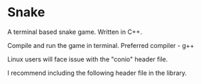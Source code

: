 # Snake
A terminal based snake game. Written in C++.

Compile and run the game in terminal. Preferred compiler - g++

Linux users will face issue with the "conio" header file.

I recommend including the following header file in the library.
